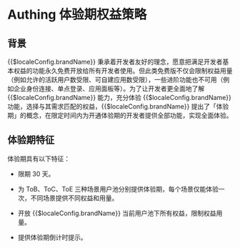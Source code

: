 # Authing 体验期权益策略

<LastUpdated/>

## 背景

{{$localeConfig.brandName}} 秉承着开发者友好的理念，愿意把满足开发者基本权益的功能永久免费开放给所有开发者使用。但此类免费版不仅会限制权益用量（例如允许的活跃用户数受限、可自建应用数受限），一些进阶功能也不可用（例如企业身份连接、单点登录、应用面板等）。为了让开发者更全面地了解 {{$localeConfig.brandName}} 能力，充分体验 {{$localeConfig.brandName}} 功能，选择与其需求匹配的权益，{{$localeConfig.brandName}} 提出了「体验期」的概念，在限定时间内为开通体验期的开发者提供全部功能，实现全面体验。

## 体验期特征

体验期具有以下特征：

* 限期 30 天。

* 为 ToB、ToC、ToE 三种场景用户池分别提供体验期，每个场景仅能体验一次，不同场景提供不同权益和用量。

* 开放 {{$localeConfig.brandName}} 当前用户池下所有权益，限制权益用量。

* 提供体验期倒计时提示。
